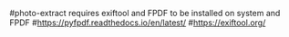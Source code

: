 #photo-extract requires exiftool and FPDF to be installed on system and FPDF
#https://pyfpdf.readthedocs.io/en/latest/
#https://exiftool.org/
